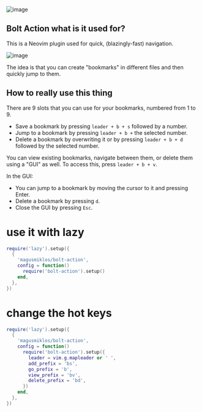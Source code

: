 ![image](https://github.com/user-attachments/assets/c1ac890d-67e8-4fb6-8dc3-1495ea4be82a)

## Bolt Action what is it used for?
This is a Neovim plugin used for quick, (blazingly-fast) navigation.

![image](https://github.com/user-attachments/assets/4be8bfe8-03e9-4407-aff5-f63db68e0263)

The idea is that you can create "bookmarks" in different files and then quickly jump to them.

## How to really use this thing
There are 9 slots that you can use for your bookmarks, numbered from 1 to 9.

- Save a bookmark by pressing `leader + b + s` followed by a number.
- Jump to a bookmark by pressing `leader + b +` the selected number.
- Delete a bookmark by overwriting it or by pressing `leader + b + d` followed by the selected number.

You can view existing bookmarks, navigate between them, or delete them using a "GUI" as well. To access this, press `leader + b + v`.

In the GUI:
- You can jump to a bookmark by moving the cursor to it and pressing Enter.
- Delete a bookmark by pressing `d`.
- Close the GUI by pressing `Esc`.

# use it with lazy

```lua
require('lazy').setup({
  {
    'magusmiklos/bolt-action',
    config = function()
      require('bolt-action').setup()
    end,
  },
})
```
# change the hot keys

```lua
require('lazy').setup({
  {
    'magusmiklos/bolt-action',
    config = function()
      require('bolt-action').setup({
        leader = vim.g.mapleader or ' ',
        add_prefix = 'bs',
        go_prefix = 'b',
        view_prefix = 'bv',
        delete_prefix = 'bd',
      })
    end,
  },
})
```

